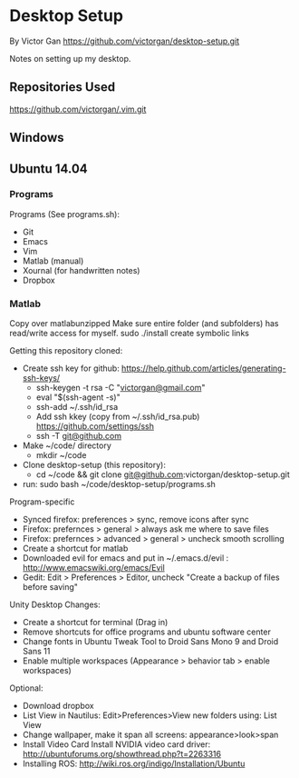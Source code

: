 # Desktop Setup
By Victor Gan
https://github.com/victorgan/desktop-setup.git

Notes on setting up my desktop.

## Repositories Used
https://github.com/victorgan/.vim.git

## Windows

## Ubuntu 14.04

### Programs
Programs (See programs.sh):
- Git
- Emacs
- Vim
- Matlab (manual)
- Xournal (for handwritten notes)
- Dropbox

### Matlab
Copy over matlabunzipped
Make sure entire folder (and subfolders) has read/write access for myself.
sudo ./install
create symbolic links


Getting this repository cloned:
- Create ssh key for github: https://help.github.com/articles/generating-ssh-keys/
  - ssh-keygen -t rsa -C "victorgan@gmail.com"
  - eval "$(ssh-agent -s)"
  - ssh-add ~/.ssh/id_rsa
  - Add ssh kkey (copy from ~/.ssh/id_rsa.pub) https://github.com/settings/ssh
  - ssh -T git@github.com
- Make ~/code/ directory
  - mkdir ~/code
- Clone desktop-setup (this repository): 
  - cd ~/code && git clone git@github.com:victorgan/desktop-setup.git
- run: sudo bash ~/code/desktop-setup/programs.sh

Program-specific
- Synced firefox: preferences > sync, remove icons after sync
- Firefox: prefernces > general > always ask me where to save files
- Firefox: prefernces > advanced > general > uncheck smooth scrolling
- Create a shortcut for matlab
- Downloaded evil for emacs and put in ~/.emacs.d/evil : http://www.emacswiki.org/emacs/Evil
- Gedit: Edit > Preferences > Editor, uncheck "Create a backup of files before saving"

Unity Desktop Changes:
- Create a shortcut for terminal (Drag in)
- Remove shortcuts for office programs and ubuntu software center
- Change fonts in Ubuntu Tweak Tool to Droid Sans Mono 9 and Droid Sans 11
- Enable multiple workspaces (Appearance > behavior tab > enable workspaces)

Optional:
- Download dropbox
- List View in Nautilus: Edit>Preferences>View new folders using: List View
- Change wallpaper, make it span all screens: appearance>look>span
- Install Video Card
  Install NVIDIA video card driver: http://ubuntuforums.org/showthread.php?t=2263316
- Installing ROS: http://wiki.ros.org/indigo/Installation/Ubuntu
